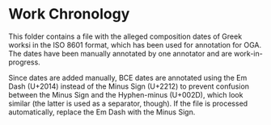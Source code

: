 # Work Chronology

This folder contains a file with the alleged composition dates of Greek 
worksi in the ISO 8601 format, which has been used for annotation for OGA. 
The dates have been manually annotated by one annotator 
and are work-in-progress.

Since dates are added manually, BCE dates are annotated using the Em Dash (U+2014)
instead of the Minus Sign (U+2212) to prevent confusion between the Minus Sign
and the Hyphen-minus (U+002D), which look similar (the latter is used as a separator, though). 
If the file is processed automatically, replace the Em Dash with the Minus Sign.
